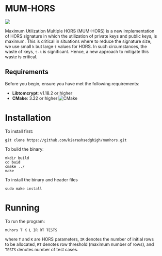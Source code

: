 # MUM-HORS
<p>
<a href="LICENSE"><img src="https://img.shields.io/badge/License-MIT License-%23ffb243?style=flat-square"></a>
</p>

Maximum Utilization Multiple HORS (MUM-HORS) is a new implementation of 
HORS signature in which the utilization of private keys and
public keys, is maximum. This is critical in situations where to 
reduce the signature size, we use small `k` but large `t` values
for HORS. In such circumstances, the waste of keys, `t-k` is significant.
Hence, a new approach to mitigate this waste is critical.

## Requirements
Before you begin, ensure you have met the following requirements:
- **Libtomcrypt**: v1.18.2 or higher
- **CMake**: 3.22 or higher ![CMake](https://img.shields.io/badge/cmake-3.22%2B-blue.svg)


# Installation
To install first:
```
git clone https://github.com/kiarashsedghigh/mumhors.git
```
To build the binary:
```
mkdir build
cd buid
cmake ../
make
```
To install the binary and header files
```
sudo make install
```

# Running
To run the program:
```
muhors T K L IR RT TESTS 
```
where `T` and `K` are HORS parameters, `IR` denotes the number
of initial rows to be allocated, `RT` denotes row threshold (maximum number of rows), and
`TESTS` denotes number of test cases.
